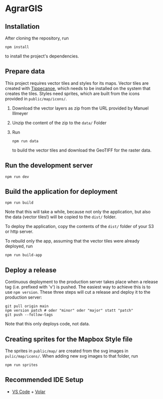 # AgrarGIS

## Installation

After cloning the repository, run

    npm install

to install the project's dependencies.

## Prepare data

This project requires vector tiles and styles for its maps. Vector tiles are created with [Tippecanoe](https://github.com/mapbox/tippecanoe/), which needs to be installed on the system that creates the tiles. Styles need sprites, which are built from the icons provided in `public/map/icons/`.

1. Download the vector layers as zip from the URL provided by Manuel Illmeyer
2. Unzip the content of the zip to the `data/` Folder
3. Run

       npm run data
    
   to build the vector tiles and download the GeoTIFF for the raster data.

## Run the development server

    npm run dev

## Build the application for deployment

    npm run build

Note that this will take a while, because not only the application, but also the data (vector tiles!) will be copied to the `dist/` folder.

To deploy the application, copy the contents of the `dist/` folder of your S3 or http server.

To rebuild only the app, assuming that the vector tiles were already deployed, run

    npm run build-app

## Deploy a release

Continuous deployment to the production server takes place when a release tag (i.e. prefixed with 'v') is pushed. The easiest way to achieve this is to use `npm version`. These three steps will cut a release and deploy it to the production server:

    git pull origin main
    npm version patch # oder "minor" oder "major" statt "patch"
    git push --follow-tags

Note that this only deploys code, not data.

## Creating sprites for the Mapbox Style file

The sprites in `public/map/` are created from the svg images in `pulic/map/icons/`. When adding new svg images to that folder, run

    npm run sprites

## Recommended IDE Setup

- [VS Code](https://code.visualstudio.com/) + [Volar](https://marketplace.visualstudio.com/items?itemName=Vue.volar)
